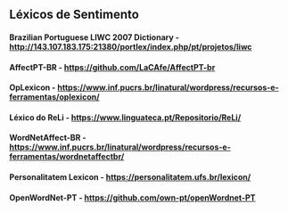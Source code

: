 ## Léxicos de Sentimento

#### Brazilian Portuguese LIWC 2007 Dictionary - http://143.107.183.175:21380/portlex/index.php/pt/projetos/liwc
#### AffectPT-BR - https://github.com/LaCAfe/AffectPT-br
#### OpLexicon - https://www.inf.pucrs.br/linatural/wordpress/recursos-e-ferramentas/oplexicon/
#### Léxico do ReLi - https://www.linguateca.pt/Repositorio/ReLi/
#### WordNetAffect-BR - https://www.inf.pucrs.br/linatural/wordpress/recursos-e-ferramentas/wordnetaffectbr/
#### Personalitatem Lexicon - https://personalitatem.ufs.br/lexicon/
#### OpenWordNet-PT - https://github.com/own-pt/openWordnet-PT

<!--
**brasileiras-pln/brasileiras-pln** is a ✨ _special_ ✨ repository because its `README.md` (this file) appears on your GitHub profile.

Here are some ideas to get you started:

- 🔭 I’m currently working on ...
- 🌱 I’m currently learning ...
- 👯 I’m looking to collaborate on ...
- 🤔 I’m looking for help with ...
- 💬 Ask me about ...
- 📫 How to reach me: ...
- 😄 Pronouns: ...
- ⚡ Fun fact: ...
-->
